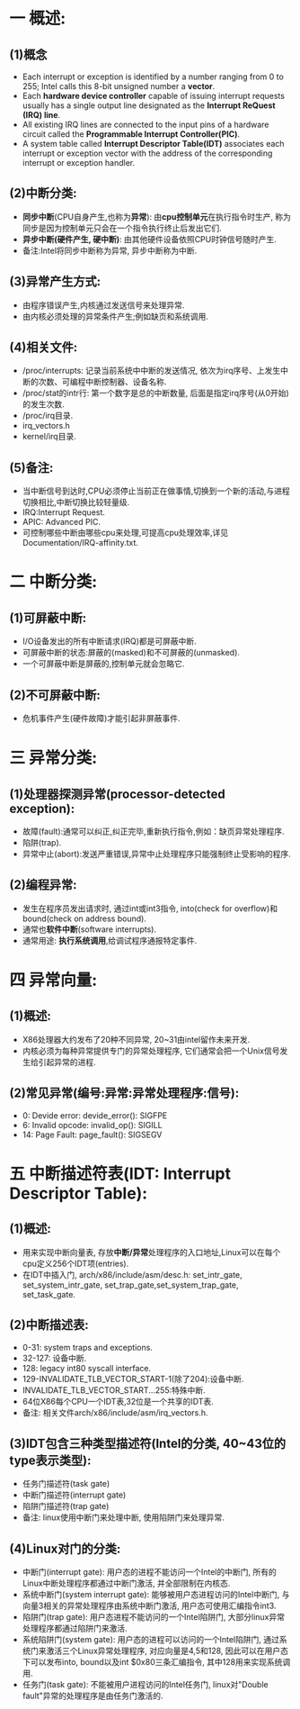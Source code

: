 # 一 概述:
## (1)概念
- Each interrupt or exception is identified by a number ranging from 0 to 255; Intel calls this 8-bit unsigned number a **vector**. 
- Each **hardware device controller** capable of issuing interrupt requests usually has a single output line designated as the **Interrupt ReQuest (IRQ) line**.
- All existing IRQ lines are connected to the input pins of a hardware circuit called the **Programmable Interrupt Controller(PIC)**.
- A system table called **Interrupt Descriptor Table(IDT)** associates each interrupt or exception vector with the address of the corresponding interrupt or exception handler.

## (2)中断分类:
- **同步中断**(CPU自身产生,也称为**异常**): 由**cpu控制单元**在执行指令时生产, 称为同步是因为控制单元只会在一个指令执行终止后发出它们. 
- **异步中断(硬件产生, 硬中断)**: 由其他硬件设备依照CPU时钟信号随时产生.
- 备注:Intel将同步中断称为异常, 异步中断称为中断.

## (3)异常产生方式:
- 由程序错误产生,内核通过发送信号来处理异常.
- 由内核必须处理的异常条件产生;例如缺页和系统调用.

## (4)相关文件:
- /proc/interrupts: 记录当前系统中中断的发送情况, 依次为irq序号、上发生中断的次数、可编程中断控制器、设备名称.
- /proc/stat的intr行: 第一个数字是总的中断数量, 后面是指定irq序号(从0开始)的发生次数.
- /proc/irq目录.
- irq_vectors.h
- kernel/irq目录.

## (5)备注:
- 当中断信号到达时,CPU必须停止当前正在做事情,切换到一个新的活动,与进程切换相比,中断切换比较轻量级.
- IRQ:Interrupt Request.
- APIC: Advanced PIC.
- 可控制哪些中断由哪些cpu来处理,可提高cpu处理效率,详见Documentation/IRQ-affinity.txt.

# 二 中断分类:
## (1)可屏蔽中断:
- I/O设备发出的所有中断请求(IRQ)都是可屏蔽中断.
- 可屏蔽中断的状态:屏蔽的(masked)和不可屏蔽的(unmasked).
- 一个可屏蔽中断是屏蔽的,控制单元就会忽略它.

## (2)不可屏蔽中断:
- 危机事件产生(硬件故障)才能引起非屏蔽事件.

# 三 异常分类:
## (1)处理器探测异常(processor-detected exception):
- 故障(fault):通常可以纠正,纠正完毕,重新执行指令,例如：缺页异常处理程序.
- 陷阱(trap).
- 异常中止(abort):发送严重错误,异常中止处理程序只能强制终止受影响的程序.

## (2)编程异常:
- 发生在程序员发出请求时, 通过int或int3指令, into(check for overflow)和bound(check on address bound).
- 通常也**软件中断**(software interrupts).
- 通常用途: **执行系统调用**,给调试程序通报特定事件.

# 四 异常向量:
## (1)概述:
- X86处理器大约发布了20种不同异常, 20~31由intel留作未来开发.
- 内核必须为每种异常提供专门的异常处理程序, 它们通常会把一个Unix信号发生给引起异常的进程.

## (2)常见异常(编号:异常:异常处理程序:信号):
- 0: Devide error: devide_error(): SIGFPE
- 6: Invalid opcode: invalid_op(): SIGILL
- 14: Page Fault: page_fault(): SIGSEGV

# 五 中断描述符表(IDT: Interrupt Descriptor Table):
## (1)概述:
- 用来实现中断向量表, 存放**中断/异常**处理程序的入口地址,Linux可以在每个cpu定义256个IDT项(entries).
- 在IDT中插入门, arch/x86/include/asm/desc.h: set_intr_gate, set_system_intr_gate, set_trap_gate,set_system_trap_gate, set_task_gate.

## (2)中断描述表:
- 0-31: system traps and exceptions.
- 32-127: 设备中断.
- 128: legacy int80 syscall interface.
- 129-INVALIDATE_TLB_VECTOR_START-1(除了204):设备中断.
- INVALIDATE_TLB_VECTOR_START...255:特殊中断.
- 64位X86每个CPU一个IDT表,32位是一个共享的IDT表.
- 备注: 相关文件arch/x86/include/asm/irq_vectors.h.

## (3)IDT包含三种类型描述符(Intel的分类, 40~43位的type表示类型):
- 任务门描述符(task gate)
- 中断门描述符(interrupt gate)
- 陷阱门描述符(trap gate)
- 备注: linux使用中断门来处理中断, 使用陷阱门来处理异常.

## (4)Linux对门的分类:
- 中断门(interrupt gate): 用户态的进程不能访问一个Intel的中断门, 所有的Linux中断处理程序都通过中断门激活, 并全部限制在内核态.
- 系统中断门(system interrupt gate): 能够被用户态进程访问的Intel中断门, 与向量3相关的异常处理程序由系统中断门激活, 用户态可使用汇编指令int3.
- 陷阱门(trap gate): 用户态进程不能访问的一个Intel陷阱门, 大部分linux异常处理程序都通过陷阱门来激活.
- 系统陷阱门(system gate): 用户态的进程可以访问的一个Intel陷阱门, 通过系统门来激活三个Linux异常处理程序, 对应向量是4,5和128, 因此可以在用户态下可以发布into, bound以及int $0x80三条汇编指令, 其中128用来实现系统调用.
- 任务门(task gate): 不能被用户进程访问的Intel任务门, linux对"Double fault"异常的处理程序是由任务门激活的.
